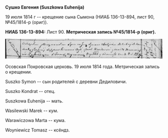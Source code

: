 **Сушко Евгения (Suszkowa Euhenija)**

19 июля 1814 г -- крещение сына Сымона (НИАБ 136-13-894, лист 90,
№45/1814-р (ориг)).

**НИАБ 136-13-894:** Лист 90. **Метрическая запись №45/1814-р (ориг).**

![](./media/e9177a8ccbf883dde2b531bd3dafc61f090e3987.png)

Осовская Покровская церковь. 19 июля 1814 года. Метрическая запись о
крещении.

Suszko Symon -- сын родителей с деревни Дедиловичи.

Suszko Kondrat -- отец.

Suszkowa Euhenija -- мать.

Wasilewski Marek -- кум.

Warawiczowa Marta -- кума.

Woyniewicz Tomasz -- ксёндз.
